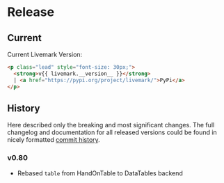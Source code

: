# Release

## Current

Current Livemark Version:

```html markup
<p class="lead" style="font-size: 30px;">
  <strong>v{{ livemark.__version__ }}</strong>
  | <a href="https://pypi.org/project/livemark/">PyPi</a>
</p>
```

## History

Here described only the breaking and most significant changes. The full changelog and documentation for all released versions could be found in nicely formatted [commit history](https://github.com/frictionlessdata/livemark/commits/main).

### v0.80

- Rebased `table` from HandOnTable to DataTables backend
